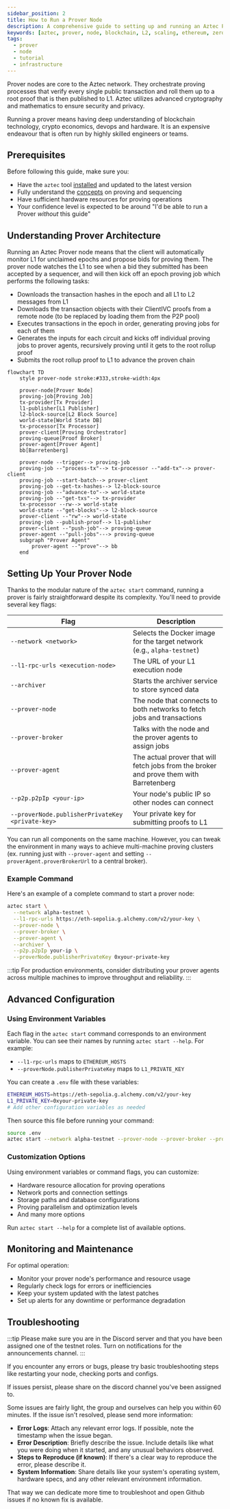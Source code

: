 ```yaml
---
sidebar_position: 2
title: How to Run a Prover Node
description: A comprehensive guide to setting up and running an Aztec Prover node on testnet or mainnet, including hardware requirements, configuration options, and performance optimization tips.
keywords: [aztec, prover, node, blockchain, L2, scaling, ethereum, zero-knowledge, ZK, setup, tutorial]
tags:
  - prover
  - node
  - tutorial
  - infrastructure
---
```


Prover nodes are core to the Aztec network. They orchestrate proving processes that verify every single public transaction and roll them up to a root proof that is then published to L1. Aztec utilizes advanced cryptography and mathematics to ensure security and privacy.

Running a prover means having deep understanding of blockchain technology, crypto economics, devops and hardware. It is an expensive endeavour that is often run by highly skilled engineers or teams.

## Prerequisites

Before following this guide, make sure you:

- Have the `aztec` tool [installed](../../../developers/getting_started.md#install-the-sandbox) and updated to the latest version
- Fully understand the [concepts](../../concepts/provers-and-sequencers/) on proving and sequencing
- Have sufficient hardware resources for proving operations
- Your confidence level is expected to be around "I'd be able to run a Prover _without_ this guide"

## Understanding Prover Architecture

Running an Aztec Prover node means that the client will automatically monitor L1 for unclaimed epochs and propose bids for proving them. The prover node watches the L1 to see when a bid they submitted has been accepted by a sequencer, and will then kick off an epoch proving job which performs the following tasks:

- Downloads the transaction hashes in the epoch and all L1 to L2 messages from L1
- Downloads the transaction objects with their ClientIVC proofs from a remote node (to be replaced by loading them from the P2P pool)
- Executes transactions in the epoch in order, generating proving jobs for each of them
- Generates the inputs for each circuit and kicks off individual proving jobs to prover agents, recursively proving until it gets to the root rollup proof
- Submits the root rollup proof to L1 to advance the proven chain

```mermaid
flowchart TD
    style prover-node stroke:#333,stroke-width:4px

    prover-node[Prover Node]
    proving-job[Proving Job]
    tx-provider[Tx Provider]
    l1-publisher[L1 Publisher]
    l2-block-source[L2 Block Source]
    world-state[World State DB]
    tx-processor[Tx Processor]
    prover-client[Proving Orchestrator]
    proving-queue[Proof Broker]
    prover-agent[Prover Agent]
    bb[Barretenberg]

    prover-node --trigger--> proving-job
    proving-job --"process-tx"--> tx-processor --"add-tx"--> prover-client
    proving-job --start-batch--> prover-client
    proving-job --get-tx-hashes--> l2-block-source
    proving-job --"advance-to"--> world-state
    proving-job --"get-txs"--> tx-provider
    tx-processor --rw--> world-state
    world-state --"get-blocks"--> l2-block-source
    prover-client --"rw"--> world-state
    proving-job --publish-proof--> l1-publisher
    prover-client --"push-job"--> proving-queue
    prover-agent --"pull-jobs"---> proving-queue
    subgraph "Prover Agent"
        prover-agent --"prove"--> bb
    end
```

## Setting Up Your Prover Node

Thanks to the modular nature of the `aztec start` command, running a prover is fairly straightforward despite its complexity. You'll need to provide several key flags:

| Flag                                             | Description                                                                             |
| ------------------------------------------------ | --------------------------------------------------------------------------------------- |
| `--network <network>`                            | Selects the Docker image for the target network (e.g., `alpha-testnet`)                 |
| `--l1-rpc-urls <execution-node>`                 | The URL of your L1 execution node                                                       |
| `--archiver`                                     | Starts the archiver service to store synced data                                        |
| `--prover-node`                                  | The node that connects to both networks to fetch jobs and transactions                  |
| `--prover-broker`                                | Talks with the node and the prover agents to assign jobs                                |
| `--prover-agent`                                 | The actual prover that will fetch jobs from the broker and prove them with Barretenberg |
| `--p2p.p2pIp <your-ip>`                          | Your node's public IP so other nodes can connect                                        |
| `--proverNode.publisherPrivateKey <private-key>` | Your private key for submitting proofs to L1                                            |

You can run all components on the same machine. However, you can tweak the environment in many ways to achieve multi-machine proving clusters (ex. running just with `--prover-agent` and setting `--proverAgent.proverBrokerUrl` to a central broker).

### Example Command

Here's an example of a complete command to start a prover node:

```bash
aztec start \
  --network alpha-testnet \
  --l1-rpc-urls https://eth-sepolia.g.alchemy.com/v2/your-key \
  --prover-node \
  --prover-broker \
  --prover-agent \
  --archiver \
  --p2p.p2pIp your-ip \
  --proverNode.publisherPrivateKey 0xyour-private-key
```

:::tip
For production environments, consider distributing your prover agents across multiple machines to improve throughput and reliability.
:::

## Advanced Configuration

### Using Environment Variables

Each flag in the `aztec start` command corresponds to an environment variable. You can see their names by running `aztec start --help`. For example:

- `--l1-rpc-urls` maps to `ETHEREUM_HOSTS`
- `--proverNode.publisherPrivateKey` maps to `L1_PRIVATE_KEY`

You can create a `.env` file with these variables:

```bash
ETHEREUM_HOSTS=https://eth-sepolia.g.alchemy.com/v2/your-key
L1_PRIVATE_KEY=0xyour-private-key
# Add other configuration variables as needed
```

Then source this file before running your command:

```bash
source .env
aztec start --network alpha-testnet --prover-node --prover-broker --prover-agent --archiver
```

### Customization Options

Using environment variables or command flags, you can customize:

- Hardware resource allocation for proving operations
- Network ports and connection settings
- Storage paths and database configurations
- Proving parallelism and optimization levels
- And many more options

Run `aztec start --help` for a complete list of available options.

## Monitoring and Maintenance

For optimal operation:

- Monitor your prover node's performance and resource usage
- Regularly check logs for errors or inefficiencies
- Keep your system updated with the latest patches
- Set up alerts for any downtime or performance degradation

## Troubleshooting

:::tip
Please make sure you are in the Discord server and that you have been assigned one of the testnet roles. Turn on notifications for the announcements channel.
:::

If you encounter any errors or bugs, please try basic troubleshooting steps like restarting your node, checking ports and configs.

If issues persist, please share on the discord channel you've been assigned to.

Some issues are fairly light, the group and ourselves can help you within 60 minutes. If the issue isn't resolved, please send more information:

- **Error Logs**: Attach any relevant error logs. If possible, note the timestamp when the issue began.
- **Error Description**: Briefly describe the issue. Include details like what you were doing when it started, and any unusual behaviors observed.
- **Steps to Reproduce (if known)**: If there's a clear way to reproduce the error, please describe it.
- **System Information**: Share details like your system's operating system, hardware specs, and any other relevant environment information.

That way we can dedicate more time to troubleshoot and open Github issues if no known fix is available.
